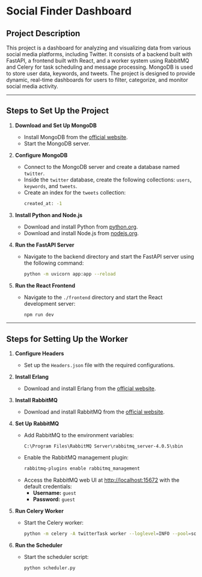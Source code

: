 # Social Finder Dashboard

## Project Description

This project is a dashboard for analyzing and visualizing data from various social media platforms, including Twitter. It consists of a backend built with FastAPI, a frontend built with React, and a worker system using RabbitMQ and Celery for task scheduling and message processing. MongoDB is used to store user data, keywords, and tweets. The project is designed to provide dynamic, real-time dashboards for users to filter, categorize, and monitor social media activity.

---

## Steps to Set Up the Project

1. **Download and Set Up MongoDB**

   - Install MongoDB from the [official website](https://www.mongodb.com/try/download/community).
   - Start the MongoDB server.

2. **Configure MongoDB**

   - Connect to the MongoDB server and create a database named `twitter`.
   - Inside the `twitter` database, create the following collections: `users`, `keywords`, and `tweets`.
   - Create an index for the `tweets` collection:
     ```bash
     created_at: -1
     ```

3. **Install Python and Node.js**

   - Download and install Python from [python.org](https://www.python.org/downloads/).
   - Download and install Node.js from [nodejs.org](https://nodejs.org/).

4. **Run the FastAPI Server**

   - Navigate to the backend directory and start the FastAPI server using the following command:
     ```bash
     python -m uvicorn app:app --reload
     ```

5. **Run the React Frontend**
   - Navigate to the `./frontend` directory and start the React development server:
     ```bash
     npm run dev
     ```

---

## Steps for Setting Up the Worker

1. **Configure Headers**

   - Set up the `Headers.json` file with the required configurations.

2. **Install Erlang**

   - Download and install Erlang from the [official website](https://www.erlang.org/downloads).

3. **Install RabbitMQ**

   - Download and install RabbitMQ from the [official website](https://www.rabbitmq.com/docs/install-windows).

4. **Set Up RabbitMQ**

   - Add RabbitMQ to the environment variables:
     ```
     C:\Program Files\RabbitMQ Server\rabbitmq_server-4.0.5\sbin
     ```
   - Enable the RabbitMQ management plugin:
     ```bash
     rabbitmq-plugins enable rabbitmq_management
     ```
   - Access the RabbitMQ web UI at [http://localhost:15672](http://localhost:15672) with the default credentials:
     - **Username:** `guest`
     - **Password:** `guest`

5. **Run Celery Worker**

   - Start the Celery worker:
     ```bash
     python -m celery -A twitterTask worker --loglevel=INFO --pool=solo
     ```

6. **Run the Scheduler**
   - Start the scheduler script:
     ```bash
     python scheduler.py
     ```
